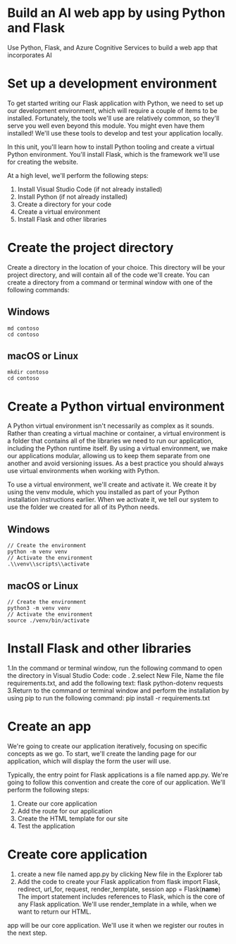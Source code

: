 # Build an AI web app by using Python and Flask
Use Python, Flask, and Azure Cognitive Services to build a web app that incorporates AI

# Set up a development environment
To get started writing our Flask application with Python, we need to set up our development environment, which will require a couple of items to be installed. Fortunately, the tools we'll use are relatively common, so they'll serve you well even beyond this module. You might even have them installed! We'll use these tools to develop and test your application locally.

In this unit, you'll learn how to install Python tooling and create a virtual Python environment. You'll install Flask, which is the framework we'll use for creating the website.

At a high level, we'll perform the following steps:
1. Install Visual Studio Code (if not already installed)
2. Install Python (if not already installed)
3. Create a directory for your code
4. Create a virtual environment
5. Install Flask and other libraries

# Create the project directory
Create a directory in the location of your choice. This directory will be your project directory, and will contain all of the code we'll create. You can create a directory from a command or terminal window with one of the following commands:

 ## Windows
    md contoso
    cd contoso

 ## macOS or Linux
    mkdir contoso
    cd contoso

# Create a Python virtual environment
A Python virtual environment isn't necessarily as complex as it sounds. Rather than creating a virtual machine or container, a virtual environment is a folder that contains all of the libraries we need to run our application, including the Python runtime itself. By using a virtual environment, we make our applications modular, allowing us to keep them separate from one another and avoid versioning issues. As a best practice you should always use virtual environments when working with Python.

To use a virtual environment, we'll create and activate it. We create it by using the venv module, which you installed as part of your Python installation instructions earlier. When we activate it, we tell our system to use the folder we created for all of its Python needs.

  ## Windows
    // Create the environment
    python -m venv venv
    // Activate the environment
    .\\venv\\scripts\\activate

 ## macOS or Linux
    // Create the environment
    python3 -m venv venv
    // Activate the environment
    source ./venv/bin/activate

# Install Flask and other libraries
1.In the command or terminal window, run the following command to open the directory in Visual Studio Code:
    code .
2.select New File, Name the file requirements.txt, and add the following text:
    flask
    python-dotenv
    requests
3.Return to the command or terminal window and perform the installation by using pip to run the following command:
    pip install -r requirements.txt

# Create an app
We're going to create our application iteratively, focusing on specific concepts as we go. To start, we'll create the landing page for our application, which will display the form the user will use.

Typically, the entry point for Flask applications is a file named app.py. We're going to follow this convention and create the core of our application. We'll perform the following steps:

1. Create our core application
2. Add the route for our application
3. Create the HTML template for our site
4. Test the application

# Create core application
1. create a new file named app.py by clicking New file in the Explorer tab
2. Add the code to create your Flask application
    from flask import Flask, redirect, url_for, request, render_template, session
    app = Flask(__name__)
The import statement includes references to Flask, which is the core of any Flask application. We'll use render_template in a while, when we want to return our HTML.

app will be our core application. We'll use it when we register our routes in the next step.



